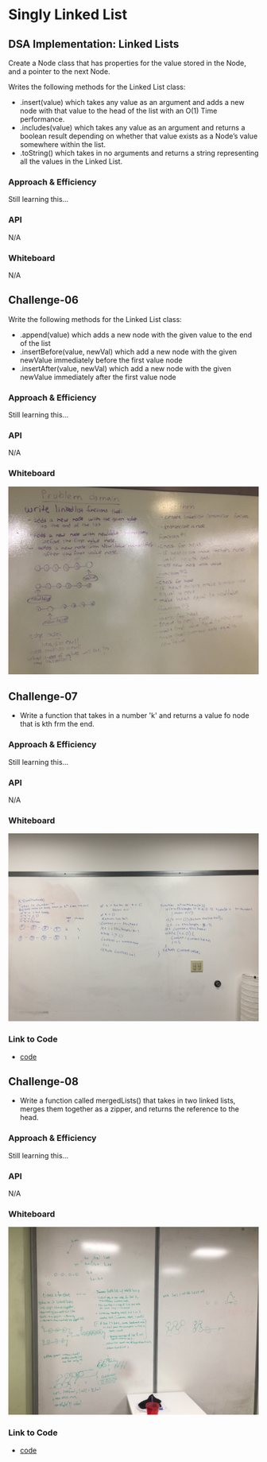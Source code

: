 # Singly Linked List
<!-- Short summary or background information -->
## DSA Implementation: Linked Lists

Create a Node class that has properties for the value stored in the Node, and a pointer to the next Node.

Writes the following methods for the Linked List class:

* .insert(value) which takes any value as an argument and adds a new node with that value to the head of the list with an O(1) Time performance.
* .includes(value) which takes any value as an argument and returns a boolean result depending on whether that value exists as a Node’s value somewhere within the list.
* .toString() which takes in no arguments and returns a string representing all the values in the Linked List.

### Approach & Efficiency

Still learning this... <!-- What approach did you take? Why? What is the Big O space/time for this approach? -->

### API

N/A

### Whiteboard

N/A

## Challenge-06

Write the following methods for the Linked List class:

* .append(value) which adds a new node with the given value to the end of the list
* .insertBefore(value, newVal) which add a new node with the given newValue immediately before the first value node
* .insertAfter(value, newVal) which add a new node with the given newValue immediately after the first value node

### Approach & Efficiency

Still learning this... <!-- What approach did you take? Why? What is the Big O space/time for this approach? -->

### API

N/A

### Whiteboard

![Whiteboard photo](../../assets/ll-insertions.jpg)

## Challenge-07

* Write a function that takes in a number 'k' and returns a value fo node that is kth frm the end.

### Approach & Efficiency

Still learning this... <!-- What approach did you take? Why? What is the Big O space/time for this approach? -->

### API

N/A

### Whiteboard

![Whiteboard photo](../../assets/ll_kth_from_end.jpg)

### Link to Code

* [code](https://github.com/adrienneeaston/data-structures-and-algorithms/pull/32)

## Challenge-08

* Write a function called mergedLists() that takes in two linked lists, merges them together as a zipper, and returns the reference to the head.

### Approach & Efficiency

Still learning this... <!-- What approach did you take? Why? What is the Big O space/time for this approach? -->

### API

N/A

### Whiteboard

![Whiteboard photo](../../assets/mergedlists.jpg)

### Link to Code

* [code](https://github.com/adrienneeaston/data-structures-and-algorithms/pull/37/)